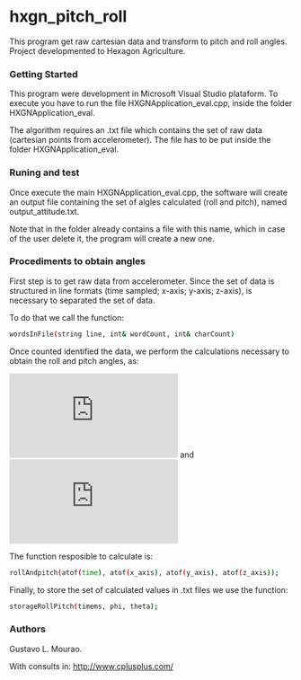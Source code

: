# hxgn_pitch_roll
This program get raw cartesian data and transform to pitch and roll angles. Project developmented to Hexagon Agriculture.

### Getting Started
This program were development in Microsoft Visual Studio plataform. To execute you have to run the file HXGNApplication_eval.cpp, inside the folder HXGNApplication_eval. 

The algorithm requires an .txt file which contains the set of raw data (cartesian points from accelerometer). The file has to be put inside the folder HXGNApplication_eval.

### Runing and test
Once execute the main HXGNApplication_eval.cpp, the software will create an output file containing the set of algles calculated (roll and pitch), named output_attitude.txt.

Note that in the folder already contains a file with this name, which in case of the user delete it, the program will create a new one.

### Procediments to obtain angles
First step is to get raw data from accelerometer. Since the set of data is structured in line formats (time sampled; x-axis; y-axis; z-axis), is necessary to separated the set of data. 

To do that we call the function:
```sh
wordsInFile(string line, int& wordCount, int& charCount)
```
Once counted identified the data, we perform the calculations necessary to obtain the roll and pitch angles, as:

![equation](https://latex.codecogs.com/gif.latex?tan%5Cphi%3D%5Cfrac%7By%7D%7B%5Csqrt%7B%28x%29%5E2&plus;%28z%29%5E2%7D%7D)
and 
![equation](https://latex.codecogs.com/gif.latex?tan%5Cphi%3D%5Cfrac%7B-x%7D%7Bz%7D)

The function resposible to calculate is:
```sh
rollAndpitch(atof(time), atof(x_axis), atof(y_axis), atof(z_axis));
```

Finally, to store the set of calculated values in .txt files we use the function:

```sh
storageRollPitch(timems, phi, theta);
```
### Authors
Gustavo L. Mourao.

With consults in: http://www.cplusplus.com/

